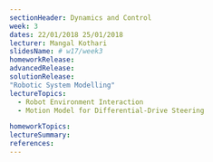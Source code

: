 ```yaml
---
sectionHeader: Dynamics and Control
week: 3
dates: 22/01/2018 25/01/2018
lecturer: Mangal Kothari
slidesName: # w17/week3
homeworkRelease:
advancedRelease:
solutionRelease:
"Robotic System Modelling"
lectureTopics:
  - Robot Environment Interaction
  - Motion Model for Differential-Drive Steering

homeworkTopics:
lectureSummary:
references:
---
```

